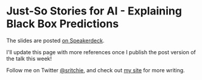 # Just-So Stories for AI - Explaining Black Box Predictions

The slides are posted [on Speakerdeck](https://speakerdeck.com/sritchie/just-so-stories-for-ai-explaining-black-box-predictions).

I'll update this page with more references once I publish the post version of the talk this week!


Follow me on Twitter [@sritchie](https://twitter.com/sritchie), and check out [my site](https://www.samritchie.io/) for more writing.
